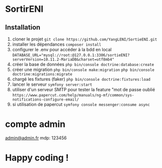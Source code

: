# SortirENI

## Installation
1. cloner le projet
`git clone https://github.com/YangLENI/SortieENI.git`
2. installer les dépendances
`composer install`
3. configurer le .env  pour accéder à la bdd en local
`DATABASE_URL="mysql://root:@127.0.0.1:3306/sortieENI?serverVersion=10.11.2-MariaDB&charset=utf8mb4"`
4. créer la base de données
`php bin/console doctrine:database:create`
5. créer une migration
`php bin/console make:migration`
`php bin/console doctrine:migrations:migrate`
6. chargé les fixtures (faker)
`php bin/console doctrine:fixtures:load`
7. lancer le serveur
`symfony server:start`
8. utiliser d'un serveur SMTP pour tester la feature "mot de passe oublié
`https://www.papercut.com/help/manuals/ng-mf/common/sys-notifications-configure-email/`
9. si utilisation de papercut
`symfony console messenger:consume async`

# compte admin
admin@admin.fr
mdp: 123456

# Happy coding !
